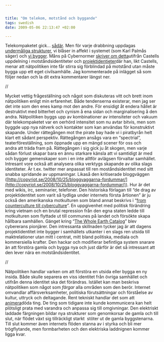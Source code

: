 ```yaml
--- 


title: "Om telekom, motstånd och byggande" 
tags: swedish 
date: 2009-05-06 22:13:47 +02:00 

---
```


Telekompaketet gick... [sådär](http://newsmill.se/artikel/2009/05/06/bloggarna-star-den-basta-rapporteringen-om-eus-viktigaste-fraga). Men för varje drabbning uppdagas [undermåliga strukturer](www.sr.se/sida/artikel.aspx?programid=3402&artikel=2791412), vi blåser in affekt i systemet (som Karl Palmås säger) och [vi bygger](http://werebuild.eu/). Måns på Cybernormer [skriver om detta](http://cybernormer.se/2009/05/06/telekompaketet-och-natkulturernas-identitet)utifrån Castells uppdelning i motståndsidentiteter och [projektidentieter](http://www.google.co.uk/search?q=projektidentiteter)där han, likt Castells, menar att nätpolitiken inte får stirra sig förblindad på motstånd utan måste bygga upp ett eget civilsamhälle. Jag kommenterade på inlägget så som följer nedan och la dit extra kommentarer längst ner. 

//

Mycket vettig frågeställning och något som diskuteras vitt och brett inom nätpolitiken enligt min erfarenhet. Både tendenserna existerar, men jag ser det inte som den enes kamp mot den andre. För ensidigt åt endera hållet är destruktivt med bitterhet och cynism å ena sidan och marginalisering å den andra. Nätpolitiken byggs upp av kombinationer av intensiteter och vakuum där telekompaketet var en oerhörd intensitet som nu avtar bitvis, men som byggde upp nya nätverk och kontakter som kan användas för konstruktivt skapande. Under rättegången mot the pirate bay hade vi i piratbyrån helt klart ett sådant perspektiv. Rättegången ansågs vara en “spectrial”, teaterföreställning, som öppnade upp en mängd scener för oss och andra att träda fram på. Rättegången i sig gick ju åt skogen, men varje sådan förlust skapar bara en ännu starkare känsla att vi samtidigt är med och bygger gemenskaper som i en inte alltför avlägsen förvaltar samhället. Intresant vore också att analysera olika verktygs skapande av olika slags identiteter. Är t.ex. twitter mer anpassat till ren moståndsidentitet med sitt snabba spridande av uppmaningar. Likaså den kritiserade bloggväggen ([http://copyriot.se/2008/10/25/bloggvaggarna-fordummar/](http://copyriot.se/2008/10/25/bloggvaggarna-fordummar/)). Hur är det med wikis, irc, seminarier, telefoner. Den historiska förlagan till “de drag av projektidentitet som varit så tydliga under internets första årtionen” är ju också den amerikanska motkulturen som bland annat beskrivs i “[from counterculture till cyberculture](http://www.amazon.co.uk/Counterculture-Cyberculture-Stewart-Network-Utopianism/dp/0226817415)”. En uppgivenhet med politisk förändring kring vietnam och en brutal repression från den egna staten ledde till motkulturen som flyttade ut till communes på landet och försökte skapa hållbara samhällen. Gänget kring “[The Whole Earth Catalog](http://en.wikipedia.org/wiki/Whole_Earth_Catalog)” blev cybererans pionjärer. Den intressanta skillnaden tycker jag är att dagens projektidentitet inte bygger i samhällets utkanter i en slags ren utsida till maktrelationer utan mitt i centrat, mitt bland politiska, mediala och kommersiella krafter. Den hackar och modifierar befintliga system snarare än att förstöra gamla och bygga nya och just därför är det så intressant att den lever nära en motståndsidentitet. 

//

Nätpolitiken handlar varken om att förstöra en utsida eller bygga en ny insida. Både skulle separera en viss identitet från övriga samhället och utifrån denna identitet ska det förändras. Istället kan man beskriva nätpolitiken som något som *färgar* alla områden som den berör. Internet omvandlar affärsverksamheter, politiska förutsättningar och förståelse av kultur, uttryck och deltagande. Rent tekniskt handlar det som att [animera](http://www.adaptivepath.com/ideas/essays/archives/000272.php)döda ting. De ting som tidigare inte kunde kommunicera kan helt plötsligt prata med varandra och anpassa sig till omgivningar. Den elektriskt laddade färgningen bildar nya strukturer som genomkorsar de gamla och till slut, när flödet växt sig tillräckligt starkt  stöter ut de gamla byggstenarna. Till slut kommer även internets flöden stanna av i styrka och bli mer trögflytande, men formbarheten och den elektriska laddnignen kommer ligga kvar. 
